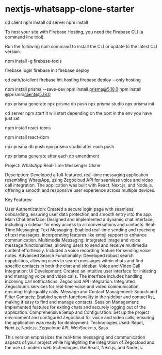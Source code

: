 # nextjs-whatsapp-clone-starter
cd client npm install 
cd server npm install

To host your site with Firebase Hosting, you need the Firebase CLI (a command line tool).

Run the following npm command to install the CLI or update to the latest CLI version.

npm install -g firebase-tools

firebase login
firebase init
firebase deploy

cd path/to/client
firebase init hosting
firebase deploy --only hosting

npm install prisma --save-dev
npm install prisma@5.18.0
npm install @prisma/client@5.18.0

npx prisma generate
npx prisma db push
npx prisma studio
npx prisma init

cd server 
npm start  it will start depending on the port in the env you have just set

npm install react-icons

npm install react-dom


npx prisma db push
npx prisma studio 
after each push

npx prisma generate after each db amendment


Project: WhatsApp Real-Time Messenger Clone

Description: Developed a full-featured, real-time messaging application resembling WhatsApp, using Zegocloud API for seamless voice and video call integration. The application was built with React, Next.js, and Node.js, offering a smooth and responsive user experience across multiple devices.

Key Features:

User Authentication: Created a secure login page with seamless onboarding, ensuring user data protection and smooth entry into the app.
Main Chat Interface: Designed and implemented a dynamic chat interface, including a sidebar for easy access to all conversations and contacts.
Real-Time Messaging:
Text Messaging: Enabled real-time sending and receiving of text messages, incorporating features like emoji support to enhance communication.
Multimedia Messaging: Integrated image and voice message functionalities, allowing users to send and receive multimedia content effortlessly. Included a voice recording feature for sending voice notes.
Advanced Search Functionality: Developed robust search capabilities, allowing users to search messages within chats and find specific contacts in both the chat and sidebar.
Voice and Video Call Integration:
UI Development: Created an intuitive user interface for initiating and managing voice and video calls. The interface includes handling incoming call notifications.
Zegocloud API Integration: Integrated Zegocloud’s services for real-time voice and video communication, ensuring high-quality calls.
Message and Contact Management:
Search and Filter Contacts: Enabled search functionality in the sidebar and contact list, making it easy to find and manage contacts.
Session Management: Implemented features for exiting chats and securely logging out of the application.
Comprehensive Setup and Configuration: Set up the project environment and configured Zegocloud for voice and video calls, ensuring the application was ready for deployment.
Technologies Used: React, Next.js, Node.js, Zegocloud API, WebSockets, Sass.

This version emphasizes the real-time messaging and communication aspects of your project while highlighting the integration of Zegocloud and the use of modern web technologies like React, Next.js, and Node.js.